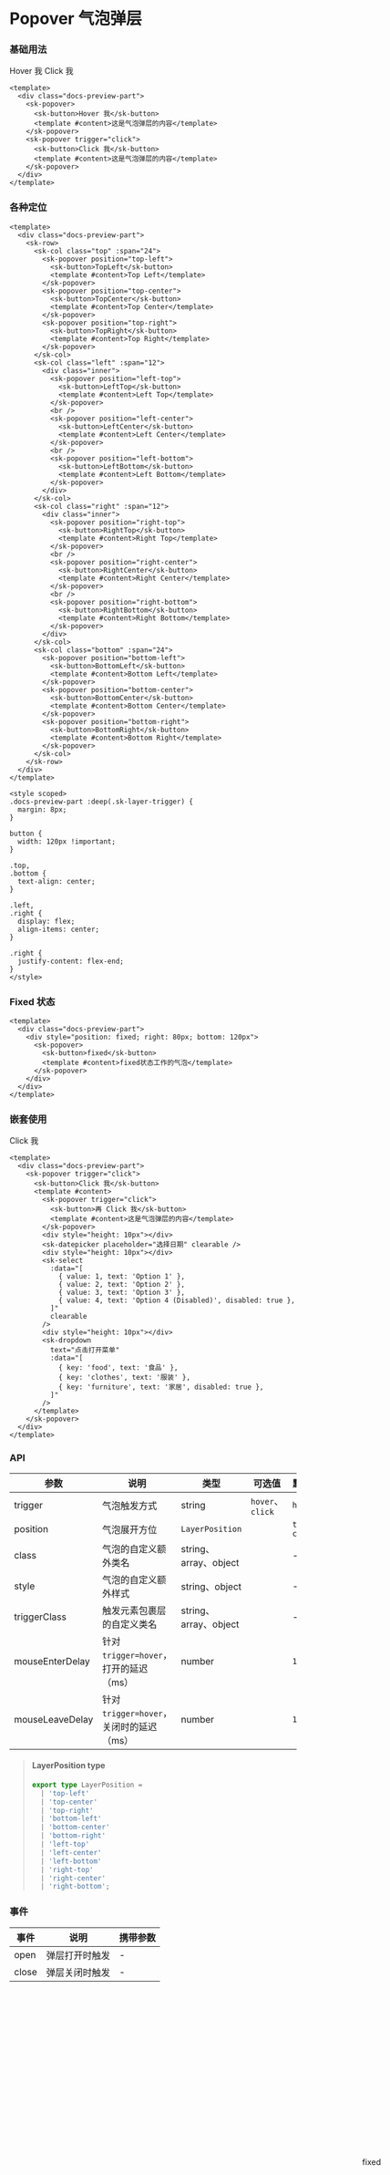 # Popover 气泡弹层

### 基础用法

<div class="docs-preview-part">
  <client-only>
    <sk-popover>
      <sk-button>Hover 我</sk-button>
      <template #content>这是气泡弹层的内容</template>
    </sk-popover>
    <sk-popover trigger="click">
      <sk-button>Click 我</sk-button>
      <template #content>这是气泡弹层的内容</template>
    </sk-popover>
  </client-only>
</div>

```vue
<template>
  <div class="docs-preview-part">
    <sk-popover>
      <sk-button>Hover 我</sk-button>
      <template #content>这是气泡弹层的内容</template>
    </sk-popover>
    <sk-popover trigger="click">
      <sk-button>Click 我</sk-button>
      <template #content>这是气泡弹层的内容</template>
    </sk-popover>
  </div>
</template>
```

### 各种定位

<PopoverPosition />

```vue
<template>
  <div class="docs-preview-part">
    <sk-row>
      <sk-col class="top" :span="24">
        <sk-popover position="top-left">
          <sk-button>TopLeft</sk-button>
          <template #content>Top Left</template>
        </sk-popover>
        <sk-popover position="top-center">
          <sk-button>TopCenter</sk-button>
          <template #content>Top Center</template>
        </sk-popover>
        <sk-popover position="top-right">
          <sk-button>TopRight</sk-button>
          <template #content>Top Right</template>
        </sk-popover>
      </sk-col>
      <sk-col class="left" :span="12">
        <div class="inner">
          <sk-popover position="left-top">
            <sk-button>LeftTop</sk-button>
            <template #content>Left Top</template>
          </sk-popover>
          <br />
          <sk-popover position="left-center">
            <sk-button>LeftCenter</sk-button>
            <template #content>Left Center</template>
          </sk-popover>
          <br />
          <sk-popover position="left-bottom">
            <sk-button>LeftBottom</sk-button>
            <template #content>Left Bottom</template>
          </sk-popover>
        </div>
      </sk-col>
      <sk-col class="right" :span="12">
        <div class="inner">
          <sk-popover position="right-top">
            <sk-button>RightTop</sk-button>
            <template #content>Right Top</template>
          </sk-popover>
          <br />
          <sk-popover position="right-center">
            <sk-button>RightCenter</sk-button>
            <template #content>Right Center</template>
          </sk-popover>
          <br />
          <sk-popover position="right-bottom">
            <sk-button>RightBottom</sk-button>
            <template #content>Right Bottom</template>
          </sk-popover>
        </div>
      </sk-col>
      <sk-col class="bottom" :span="24">
        <sk-popover position="bottom-left">
          <sk-button>BottomLeft</sk-button>
          <template #content>Bottom Left</template>
        </sk-popover>
        <sk-popover position="bottom-center">
          <sk-button>BottomCenter</sk-button>
          <template #content>Bottom Center</template>
        </sk-popover>
        <sk-popover position="bottom-right">
          <sk-button>BottomRight</sk-button>
          <template #content>Bottom Right</template>
        </sk-popover>
      </sk-col>
    </sk-row>
  </div>
</template>

<style scoped>
.docs-preview-part :deep(.sk-layer-trigger) {
  margin: 8px;
}

button {
  width: 120px !important;
}

.top,
.bottom {
  text-align: center;
}

.left,
.right {
  display: flex;
  align-items: center;
}

.right {
  justify-content: flex-end;
}
</style>
```

### Fixed 状态

<div class="docs-preview-part">
  <client-only>
    <div style="position: fixed; right: 80px; bottom: 120px">
      <sk-popover>
        <sk-button>fixed</sk-button>
        <template #content>fixed状态工作的气泡</template>
      </sk-popover>
    </div>
  </client-only>
</div>

```vue
<template>
  <div class="docs-preview-part">
    <div style="position: fixed; right: 80px; bottom: 120px">
      <sk-popover>
        <sk-button>fixed</sk-button>
        <template #content>fixed状态工作的气泡</template>
      </sk-popover>
    </div>
  </div>
</template>
```

### 嵌套使用

<div class="docs-preview-part">
  <client-only>
    <sk-popover trigger="click">
      <sk-button>Click 我</sk-button>
      <template #content>
        <sk-popover trigger="click">
          <sk-button>再 Click 我</sk-button>
          <template #content>
            这是气泡弹层的内容
          </template>
        </sk-popover>
        <div style="height: 10px"></div>
        <sk-datepicker placeholder="选择日期" clearable />
        <div style="height: 10px"></div>
        <sk-select
          :data="[
            { value: 1, text: 'Option 1' },
            { value: 2, text: 'Option 2' },
            { value: 3, text: 'Option 3' },
            { value: 4, text: 'Option 4 (Disabled)', disabled: true },
          ]"
          clearable
        />
        <div style="height: 10px"></div>
        <sk-dropdown
          text="点击打开菜单"
          :data="[
            { key: 'food', text: '食品' },
            { key: 'clothes', text: '服装' },
            { key: 'furniture', text: '家居', disabled: true },
          ]"
        />
      </template>
    </sk-popover>
  </client-only>
</div>

```vue
<template>
  <div class="docs-preview-part">
    <sk-popover trigger="click">
      <sk-button>Click 我</sk-button>
      <template #content>
        <sk-popover trigger="click">
          <sk-button>再 Click 我</sk-button>
          <template #content>这是气泡弹层的内容</template>
        </sk-popover>
        <div style="height: 10px"></div>
        <sk-datepicker placeholder="选择日期" clearable />
        <div style="height: 10px"></div>
        <sk-select
          :data="[
            { value: 1, text: 'Option 1' },
            { value: 2, text: 'Option 2' },
            { value: 3, text: 'Option 3' },
            { value: 4, text: 'Option 4 (Disabled)', disabled: true },
          ]"
          clearable
        />
        <div style="height: 10px"></div>
        <sk-dropdown
          text="点击打开菜单"
          :data="[
            { key: 'food', text: '食品' },
            { key: 'clothes', text: '服装' },
            { key: 'furniture', text: '家居', disabled: true },
          ]"
        />
      </template>
    </sk-popover>
  </div>
</template>
```

### API

| 参数            | 说明                                     | 类型                  | 可选值           | 默认值       |
| --------------- | ---------------------------------------- | --------------------- | ---------------- | ------------ |
| trigger         | 气泡触发方式                             | string                | `hover`、`click` | `hover`      |
| position        | 气泡展开方位                             | `LayerPosition`       |                  | `top-center` |
| class           | 气泡的自定义额外类名                     | string、array、object |                  | -            |
| style           | 气泡的自定义额外样式                     | string、object        |                  | -            |
| triggerClass    | 触发元素包裹层的自定义类名               | string、array、object |                  | -            |
| mouseEnterDelay | 针对 `trigger=hover`，打开的延迟（ms）   | number                |                  | `100`        |
| mouseLeaveDelay | 针对 `trigger=hover`，关闭时的延迟（ms） | number                |                  | `100`        |

> #### LayerPosition <sk-tag ghost>type</sk-tag>
>
> ```ts
> export type LayerPosition =
>   | 'top-left'
>   | 'top-center'
>   | 'top-right'
>   | 'bottom-left'
>   | 'bottom-center'
>   | 'bottom-right'
>   | 'left-top'
>   | 'left-center'
>   | 'left-bottom'
>   | 'right-top'
>   | 'right-center'
>   | 'right-bottom';
> ```

### 事件

| 事件  | 说明           | 携带参数 |
| ----- | -------------- | -------- |
| open  | 弹层打开时触发 | -        |
| close | 弹层关闭时触发 | -        |
